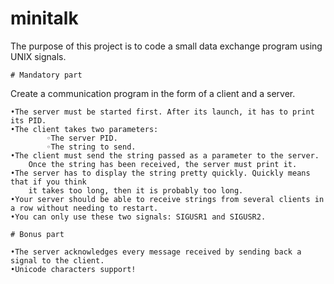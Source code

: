 # minitalk


The purpose of this project is to code a small data exchange program using UNIX signals.

    # Mandatory part

Create a communication program in the form of a client and a server.

    •The server must be started first. After its launch, it has to print its PID.
    •The client takes two parameters:
            ◦The server PID.
            ◦The string to send.
    •The client must send the string passed as a parameter to the server.
        Once the string has been received, the server must print it.
    •The server has to display the string pretty quickly. Quickly means that if you think
        it takes too long, then it is probably too long.
    •Your server should be able to receive strings from several clients in a row without needing to restart.
    •You can only use these two signals: SIGUSR1 and SIGUSR2.

    # Bonus part

    •The server acknowledges every message received by sending back a signal to the client.
    •Unicode characters support!